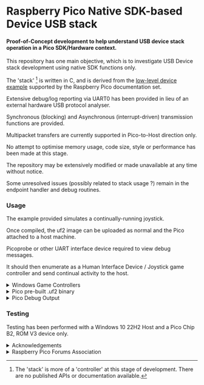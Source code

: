 # Raspberry Pico Native SDK-based Device USB stack

#### Proof-of-Concept development to help understand USB device stack operation in a Pico SDK/Hardware context.

This repository has one main objective, which is to investigate USB Device stack development using native SDK functions only.

The 'stack' [^1] is written in C, and is derived from the [low-level device example](https://github.com/raspberrypi/pico-examples/tree/master/usb/device/dev_lowlevel) supported by the Raspberry Pico documentation set.

Extensive debug/log reporting via UART0 has been provided in lieu of an external hardware USB protocol analyser.

Synchronous (blocking) and Asynchronous (interrupt-driven) transmission functions are provided. 

Multipacket transfers are currently supported in Pico-to-Host direction only.

No attempt to optimise memory usage, code size, style or performance has been made at this stage.

The repository may be extensively modified or made unavailable at any time without notice.

Some unresolved issues (possibly related to stack usage ?) remain in the endpoint handler and debug routines.

### Usage

The example provided simulates a continually-running joystick.

Once compiled, the uf2 image can be uploaded as normal and the Pico attached to a host machine.

Picoprobe or other UART interface device required to view debug messages.

It should then enumerate as a Human Interface Device / Joystick game controller and send continual activity to the host.

<details><summary>Windows Game Controllers</summary>  

#### Windows Game Controllers
<p>
   
On a Windows machine, type joy.cpl into the search box to display the game controller properties.

<p float="left">

<img src="screenshots/joy_cpl.png" alt="Control Panel" title="Game Controllers" width="25%" height="25%">
<img src="screenshots/pico_sdk_joystick.png" alt="Joystick" title="Joystick Properties" width="20%" height="20%">

The properties windows should update continually at a nominal rate of 3Hz.

</p>

</p>

<p>

</p>
</details>

<details><summary>Pico pre-built .uf2 binary</summary>

</p>

Pre-Built .uf2 [available here](https://github.com/Serialcomms/Raspberry-Pico-SDK-USB/releases/tag/Pico_HID_Joystick)

</p>
</details>

<details><summary>Pico Debug Output</summary>  

#### Pico Debug Output

<img src="screenshots/putty_screen.png" alt="debug" title="Debug Output" width="40%" height="40%">

</p>
</details>

### Testing

Testing has been performed with a Windows 10 22H2 Host and a Pico Chip B2, ROM V3 device only.

<details><summary>Acknowledgements</summary>  
<p>

* [Microsoft USB Device Enumeration](https://techcommunity.microsoft.com/t5/microsoft-usb-blog/how-does-usb-stack-enumerate-a-device/ba-p/270685)
* [Microsoft USB Control Transfer](https://learn.microsoft.com/en-us/windows-hardware/drivers/usbcon/usb-control-transfer)
* [USB Descriptor and Request Parser](https://eleccelerator.com/usbdescreqparser/)
* [Thesycon USB Descriptor Dumper](https://www.thesycon.de/eng/usb_descriptordumper.shtml)
* [BUSDOG USB Analyser](https://github.com/djpnewton/busdog)
* [phind.com](https://phind.com)

</p>
</details>

<details><summary>Raspberry Pico Forums Association</summary> 
<p>

This repository is currently associated with the following Raspberry Pico forum thread :-

* [Raspberry Pico forums thread](https://forums.raspberrypi.com/viewtopic.php?t=363705)


</p>
</details>


[^1]: The 'stack' is more of a 'controller' at this stage of development.
There are no published APIs or documentation available.
